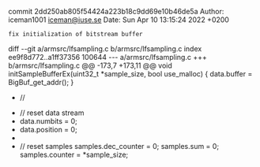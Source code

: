commit 2dd250ab805f54424a223b18c9dd69e10b46de5a
Author: iceman1001 <iceman@iuse.se>
Date:   Sun Apr 10 13:15:24 2022 +0200

    fix initialization of bitstream buffer

diff --git a/armsrc/lfsampling.c b/armsrc/lfsampling.c
index ee9f8d772..a1ff37356 100644
--- a/armsrc/lfsampling.c
+++ b/armsrc/lfsampling.c
@@ -173,7 +173,11 @@ void initSampleBufferEx(uint32_t *sample_size, bool use_malloc) {
         data.buffer = BigBuf_get_addr();
     }
 
-    //
+    // reset data stream
+    data.numbits = 0;
+    data.position = 0;
+
+    // reset samples
     samples.dec_counter = 0;
     samples.sum = 0;
     samples.counter = *sample_size;
